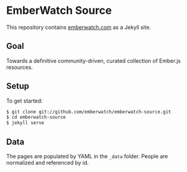 # EmberWatch Source

This repository contains [emberwatch.com](http://emberwatch.com/) as a Jekyll site.

## Goal

Towards a definitive community-driven, curated collection of Ember.js resources.

## Setup

To get started:

```sh
$ git clone git://github.com/emberwatch/emberwatch-source.git
$ cd emberwatch-source
$ jekyll serve
```

## Data

The pages are populated by YAML in the `_data` folder. People are normalized and referenced by id.
